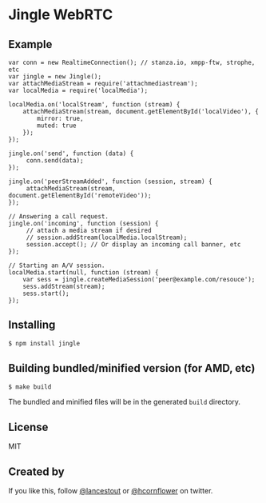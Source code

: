 # Jingle WebRTC

## Example

    var conn = new RealtimeConnection(); // stanza.io, xmpp-ftw, strophe, etc
    var jingle = new Jingle();
    var attachMediaStream = require('attachmediastream');
    var localMedia = require('localMedia');

    localMedia.on('localStream', function (stream) {
        attachMediaStream(stream, document.getElementById('localVideo'), {
            mirror: true,
            muted: true
        });
    });

    jingle.on('send', function (data) {
         conn.send(data);
    });

    jingle.on('peerStreamAdded', function (session, stream) {
         attachMediaStream(stream, document.getElementById('remoteVideo'));
    });

    // Answering a call request.
    jingle.on('incoming', function (session) {
         // attach a media stream if desired
         // session.addStream(localMedia.localStream);
         session.accept(); // Or display an incoming call banner, etc
    });

    // Starting an A/V session.
    localMedia.start(null, function (stream) {
        var sess = jingle.createMediaSession('peer@example.com/resouce');
        sess.addStream(stream);
        sess.start();
    });

## Installing

```sh
$ npm install jingle
```

## Building bundled/minified version (for AMD, etc)

```sh
$ make build
```

The bundled and minified files will be in the generated `build` directory.

## License

MIT

## Created by

If you like this, follow [@lancestout](http://twitter.com/lancestout) or [@hcornflower](http://twitter.com/hcornflower) on twitter.
